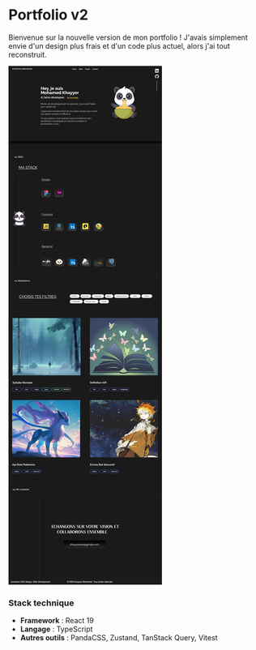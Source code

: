 # Portfolio v2

Bienvenue sur la nouvelle version de mon portfolio ! J'avais simplement envie d'un design plus frais et d'un code plus actuel, alors j'ai tout reconstruit.

![Aperçu du portfolio](./portfolio-maquette.png)

### Stack technique
- **Framework** : React 19
- **Langage** : TypeScript
- **Autres outils** : PandaCSS, Zustand, TanStack Query, Vitest
